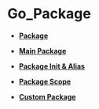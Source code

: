 # Go_Package

- __[Package](https://github.com/honghyunin/TIL/blob/main/web/Backend/Go/Go_package/Package.md)__

- __[Main Package](https://github.com/honghyunin/TIL/blob/main/web/Backend/Go/Go_package/Mainpackage.md)__

- __[Package Init & Alias](https://github.com/honghyunin/TIL/blob/main/web/Backend/Go/Go_package/Package_init&alias.md)__

- __[Package Scope](https://github.com/honghyunin/TIL/blob/main/web/Backend/Go/Go_package/Package_Scope.md)__

- __[Custom Package](https://github.com/honghyunin/TIL/blob/main/web/Backend/Go/Go_package/Custom%20package.md)__

